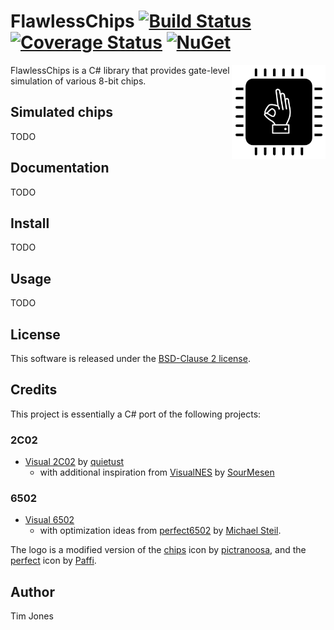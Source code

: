 # FlawlessChips [![Build Status](https://github.com/tgjones/FlawlessChips/workflows/ci/badge.svg?branch=main)](https://github.com/tgjones/FlawlessChips/actions)  [![Coverage Status](https://coveralls.io/repos/github/tgjones/FlawlessChips/badge.svg?branch=main)](https://coveralls.io/github/tgjones/FlawlessChips?branch=main)  [![NuGet](https://img.shields.io/nuget/v/FlawlessChips.svg)](https://www.nuget.org/packages/FlawlessChips/)

<img align="right" width="150px" height="150px" src="img/logo.png">

FlawlessChips is a C# library that provides gate-level simulation of various 8-bit chips.

## Simulated chips

TODO

## Documentation

TODO

## Install

TODO

## Usage

TODO

## License

This software is released under the [BSD-Clause 2 license](https://opensource.org/licenses/BSD-2-Clause). 

## Credits

This project is essentially a C# port of the following projects:

### 2C02

* [Visual 2C02](https://www.qmtpro.com/~nes/chipimages/visual2c02/) by [quietust](https://www.qmtpro.com/)
  * with additional inspiration from [VisualNES](https://github.com/SourMesen/VisualNes) by [SourMesen](https://github.com/SourMesen)

### 6502

* [Visual 6502](http://www.visual6502.org/JSSim/index.html)
  * with optimization ideas from [perfect6502](https://github.com/mist64/perfect6502) by [Michael Steil](http://www.pagetable.com/).

The logo is a modified version of the [chips](https://thenounproject.com/icon/chips-4719557/) icon by [pictranoosa](https://thenounproject.com/ihsannugroho/), and the [perfect](https://thenounproject.com/icon/perfect-1221120/) icon by [Paffi](https://thenounproject.com/paffi/).

## Author

Tim Jones